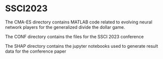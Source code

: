 # SSCI2023

The CMA-ES directory contains MATLAB code related to evolving neural network players for the generalized divide the dollar game. 

The CONF directory contains the files for the SSCI 2023 conference

The SHAP directory contains the jupyter notebooks used to generate result data for the conference paper
